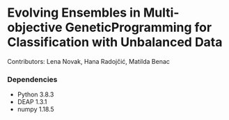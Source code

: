 # Evolving Ensembles in Multi-objective GeneticProgramming for Classification with Unbalanced Data

Contributors: Lena Novak, Hana Radojčić, Matilda Benac

### Dependencies
* Python 3.8.3
* DEAP 1.3.1
* numpy 1.18.5
